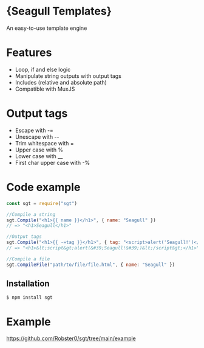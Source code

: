 # {Seagull Templates}

An easy-to-use template engine

# Features
* Loop, if and else logic
* Manipulate string outputs with output tags
* Includes (relative and absolute path)
* Compatible with MuxJS


# Output tags
* Escape with -=
* Unescape with --
* Trim whitespace with =
* Upper case with %
* Lower case with __
* First char upper case with -%

# Code example

```js
const sgt = require("sgt")

//Compile a string
sgt.Compile("<h1>{{ name }}</h1>", { name: "Seagull" })
// => "<h1>Seagull</h1>"

//Output tags
sgt.Compile("<h1>{{ -=tag }}</h1>", { tag: "<script>alert('Seagull!')</script>" })
// => "<h1>&lt;script&gt;alert(&#39;Seagull!&#39;)&lt;/script&gt;</h1>"

//Compile a file
sgt.CompileFile("path/to/file/file.html", { name: "Seagull" })
```

## Installation
```
$ npm install sgt
```

# Example
https://github.com/Robster0/sgt/tree/main/example